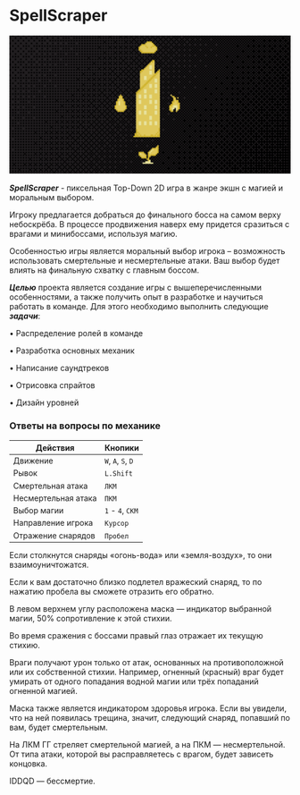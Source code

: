 # SpellScraper

![alt text](https://github.com/LordPelmeha/SpellScraper/blob/main/Assets/Artwork/Menu/Для%20гита.png?raw=true)

***SpellScraper*** - пиксельная Top-Down 2D игра в жанре экшн с магией и моральным выбором. 

Игроку предлагается добраться до финального босса на самом верху небоскрёба. В процессе продвижения наверх ему придется сразиться с врагами и минибоссами, используя магию.

Особенностью игры является моральный выбор игрока – возможность использовать смертельные и несмертельные атаки. Ваш выбор будет влиять на финальную схватку с главным боссом. 

***Целью*** проекта является создание игры с вышеперечисленными особенностями, а также получить опыт в разработке и научиться работать в команде. Для этого необходимо выполнить следующие ***задачи***:

• Распределение ролей в команде

• Разработка основных механик

• Написание саундтреков

• Отрисовка спрайтов

• Дизайн уровней

### Ответы на вопросы по механике
| Действия | Кнопики |
| --- | --- |
| Движение  | `W`, `A`, `S`, `D` |
| Рывок| `L.Shift`|
| Смертельная атака | `ЛКМ` |
| Несмертельная атака | `ПКМ` |
| Выбор магии | `1` - `4`, `СКМ` |
| Направление игрока| `Курсор` |
| Отражение снарядов| `Пробел`|


Если столкнутся снаряды «огонь-вода» или «земля-воздух», то они взаимоуничтожатся. 

Если к вам достаточно близко подлетел вражеский снаряд, то по нажатию пробела вы сможете отразить его обратно. 

В левом верхнем углу расположена маска — индикатор выбранной магии, 50% сопротивление к этой стихии. 

Во время сражения с боссами правый глаз отражает их текущую стихию. 

Враги получают урон только от атак, основанных на противоположной или их собственной стихии. Например, огненный (красный) враг будет умирать от одного попадания водной магии или трёх попаданий огненной магией. 

Маска также является индикатором здоровья игрока. Если вы увидели, что на ней появилась трещина, значит, следующий снаряд, попавший по вам, будет смертельным. 

На ЛКМ ГГ стреляет смертельной магией, а на ПКМ — несмертельной. От типа атаки, которой вы расправляетесь с врагом, будет зависеть концовка. 

IDDQD — бессмертие.
